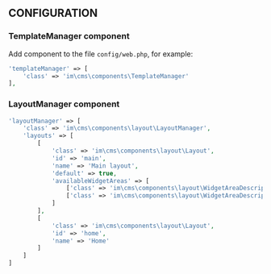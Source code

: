 CONFIGURATION
-------------

### TemplateManager component

Add component to the file `config/web.php`, for example:

```php
'templateManager' => [
    'class' => 'im\cms\components\TemplateManager'
],
```

### LayoutManager component

```php
'layoutManager' => [
    'class' => 'im\cms\components\layout\LayoutManager',
    'layouts' => [
        [
            'class' => 'im\cms\components\layout\Layout',
            'id' => 'main',
            'name' => 'Main layout',
            'default' => true,
            'availableWidgetAreas' => [
                ['class' => 'im\cms\components\layout\WidgetAreaDescriptor', 'code' => 'sidebar', 'title' => 'Sidebar'],
                ['class' => 'im\cms\components\layout\WidgetAreaDescriptor', 'code' => 'footer', 'title' => 'Footer']
            ]
        ],
        [
            'class' => 'im\cms\components\layout\Layout',
            'id' => 'home',
            'name' => 'Home'
        ]
    ]
]
```